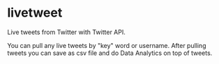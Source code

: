 # livetweet
Live tweets from Twitter with Twitter API.

You can pull any live tweets by "key" word or username. After pulling tweets you can save as csv file and do
Data Analytics on top of tweets.
